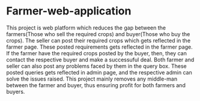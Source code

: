 # Farmer-web-application
This project is web platform which reduces the gap between the farmers(Those who sell the required crops) and buyer(Those who buy the crops). The seller can post their required crops which gets reflected in the farmer page. These posted requirements gets reflected in the farmer page. If the farmer have the required crops posted by the buyer, then, they can contact the respective buyer and make a successuful deal. Both farmer and seller can also post any problems faced by them in the query box. These posted queries gets reflected in admin page, and the respective admin can solve the issues raised. This project mainly removes any middle-man  between the farmer and buyer, thus ensuring profit for both farmers and buyers.
